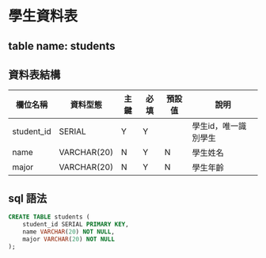 # 學生資料表
## table name: students
## 資料表結構
| 欄位名稱       | 資料型態   | 主鍵 | 必填 | 預設值 | 說明         |
| ---- | ---- |--- | ---- | ---- | ---- |
| student_id | SERIAL  | Y  | Y   |    | 學生id，唯一識別學生 |
| name | VARCHAR(20) |  N | Y  |  N  | 學生姓名 |
| major | VARCHAR(20) | N  | Y   |  N  | 學生年齡 |

## sql 語法
```sql
CREATE TABLE students (
    student_id SERIAL PRIMARY KEY,
    name VARCHAR(20) NOT NULL,
    major VARCHAR(20) NOT NULL
);
```
